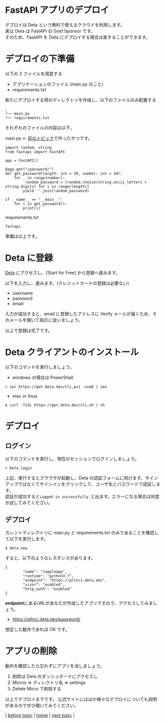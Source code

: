 # FastAPI アプリのデプロイ

デプロイは Deta という無料で使えるクラウドを利用します。<br>
実は Deta は FastAPI の Gold Sponsor です。<br>
そのため、FastAPI を Deta にデプロイする場合は楽することができます。

# デプロイの下準備
以下の 2 ファイルを用意する
* アプリケーションのファイル (main.py のこと)
* requirements.txt

新たにデプロイする用のディレクトリを作成し、以下のファイルのみ配置する
```
.
└── main.py
└── requirements.txt
```

それぞれのファイルの内容は以下。

main.py ← [前のトピック](https://github.com/shingenpy/fastapi_workshop/tree/main/documents/04_create_app)で作ったやつです。
```
import random, string
from fastapi import FastAPI

app = FastAPI()

@app.get("/password/")
def get_password(length: int = 10, number: int = 10): 
    for _ in range(number):
         random_password = [random.choice(string.ascii_letters + string.digits) for i in range(length)]
        yield ''.join(random_password)   

if __name__ == "__main__":
    for i in get_password():
        print(i)
```

requirements.txt
```
fastapi
```

準備は以上です。

# Deta に登録

[Deta](https://www.deta.sh/?ref=fastapi) にアクセスし、[Start for Free] から登録へ進みます。

以下を入力し、進みます。(クレジットカードの登録は必要ない)
* username
* password 
* email 

入力が成功すると、email に登録したアドレスに Verify メールが届くため、そのメールを開いて指示に従いましょう。

以上で登録は完了です。

# Deta クライアントのインストール
以下のコマンドを実行しましょう。
* windows の場合は PowerShell
```
> iwr https://get.deta.dev/cli.ps1 -useb | iex
```

* mac or linux
```
$ curl -fsSL https://get.deta.dev/cli.sh | sh
```

# デプロイ
## ログイン
以下のコマンドを実行し、現在のセッションでログインしましょう。
```
> Deta login
```
上記、実行するとブラウザが起動し、Deta の認証フォームに飛びます。サインアップではなくてサインインをクリックして、ユーザ名とパスワードで認証します。<br>
認証が成功すると```Logged in successfully.```と出ます。エラーになる場合は何度か試してみてください。

## デプロイ
カレントディレクトリに main.py と requirements.txt のみであることを確認して以下を実行します。
```
$ deta new
```
すると、以下のようなレスポンスがあります。
```
{
        "name": "sampleapp",
        "runtime": "python3.7",
        "endpoint": "https://qltnci.deta.dev",
        "visor": "enabled",
        "http_auth": "enabled"
}
```
**endpoint**にあるURLがあなたが作成したアプリですので、アクセスしてみましょう。

* https://qltnci.deta.dev/password/

想定した動作であれば OK です。

# アプリの削除
動作を確認したら忘れずにアプリを消しましょう。

1. 削除は Deta のダッシュボードにアクセスし
1. Micros ⇒ ディレクトリ名 ⇒ settings 
1. Delete Micro で削除する

以上でデプロイまでです。
公式サイトにはほか様々なデプロイについても説明があるのでぜひ覗いてみてください。

| 
[before topic](/documents/04_create_app) 
| 
[home](https://github.com/shingenpy/fastapi_workshop) 
| 
[next topic](/documents/06_ends)
|